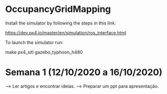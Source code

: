 # OccupancyGridMapping

Install the simulator by following the steps in this link:
  
  https://dev.px4.io/master/en/simulation/ros_interface.html

To launch the simulator run:

  make px4_sitl gazebo_typhoon_h480














# Semana 1 (12/10/2020 a 16/10/2020)
--> Ler artigos e encontrar ideias.
--> Preparar um ppt para apresentação.
